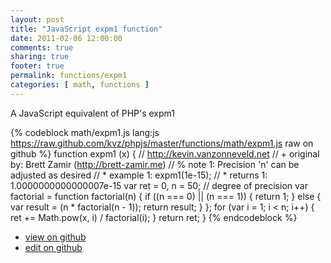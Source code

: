 ```yaml
---
layout: post
title: "JavaScript expm1 function"
date: 2011-02-06 12:00:00
comments: true
sharing: true
footer: true
permalink: functions/expm1
categories: [ math, functions ]
---
```

A JavaScript equivalent of PHP's expm1
<!-- more -->
{% codeblock math/expm1.js lang:js https://raw.github.com/kvz/phpjs/master/functions/math/expm1.js raw on github %}
function expm1 (x) {
    // http://kevin.vanzonneveld.net
    // +   original by: Brett Zamir (http://brett-zamir.me)
    // %          note 1: Precision 'n' can be adjusted as desired
    // *     example 1: expm1(1e-15);
    // *     returns 1: 1.0000000000000007e-15
    var ret = 0,
        n = 50; // degree of precision
    var factorial = function factorial(n) {
        if ((n === 0) || (n === 1)) {
            return 1;
        } else {
            var result = (n * factorial(n - 1));
            return result;
        }
    };
    for (var i = 1; i < n; i++) {
        ret += Math.pow(x, i) / factorial(i);
    }
    return ret;
}
{% endcodeblock %}
<ul>
 <li><a href="https://github.com/kvz/phpjs/blob/master/functions/math/expm1.js">view on github</a></li>
 <li><a href="https://github.com/kvz/phpjs/edit/master/functions/math/expm1.js">edit on github</a></li>
</ul>
